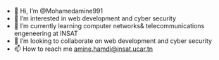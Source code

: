 - 👋 Hi, I’m @Mohamedamine991
- 👀 I’m interested in web development and cyber security
- 🌱 I’m currently learning computer networks& telecommunications engeneering at INSAT
- 💞️ I’m looking to collaborate on web development and cyber security
- 📫 How to reach me amine.hamdi@insat.ucar.tn

<!---
Mohamedamine991/Mohamedamine991 is a ✨ special ✨ repository because its `README.md` (this file) appears on your GitHub profile.
You can click the Preview link to take a look at your changes.
--->
